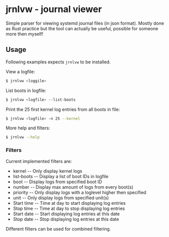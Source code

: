 # jrnlvw - journal viewer
Simple parser for viewing systemd journal files (in json format). Mostly done as Rust practice but the tool can actually be useful, possible for someone more then myself! 

## Usage
Following examples expects `jrnlvw` to be installed.  

View a logfile: 
```bash 
$ jrnlvw <loggile>
```
List boots in logfile: 
```bash
$ jrnlvw <logfile> --list-boots
```

Print the 25 first kernel log entries from all boots in file:
```bash
$ jrnlvw <logfile> -n 25 --kernel
```

More help and filters: 
```bash 
$ jrnlvw --help
```
### Filters
Current implemented filters are: 
* kernel -- Only display kernel logs
* list-boots -- Display a list of boot IDs in logfile
* boot -- Display logs from specified boot ID
* number -- Display max amount of logs from every boot(s)
* priority -- Only display logs with a loglevel higher then specified
* unit -- Only display logs from specified unit(s)
* Start time -- Time at day to start displaying log entries
* Stop time -- Time at day to stop displaying log entries
* Start date -- Start displaying log entries at this date
* Stop date -- Stop displaying log entries at this date

Different filters can be used for combined filtering.

